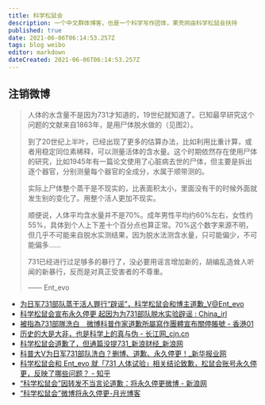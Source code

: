 ```yaml
---
title: 科学松鼠会
description: 一个中文群体博客，也是一个科学写作团体，果壳网由科学松鼠会扶持
published: true
date: 2021-06-06T06:14:53.257Z
tags: blog weibo
editor: markdown
dateCreated: 2021-06-06T06:14:53.257Z
---
```


## 注销微博

> 人体的水含量不是因为731才知道的，19世纪就知道了。已知最早研究这个问题的文献来自1863年，是用尸体脱水做的（见图2）。
>
> 到了20世纪上半叶，已经出现了更多的估算办法，比如利用比重计算，或者用稳定同位素稀释，可以测量活体的含水量。这个时期依然存在使用尸体的研究，比如1945年有一篇论文使用了心脏病去世的尸体，但主要是拆出逐个器官，分别测量每个器官的全成分，水属于顺带测的。
>
> 实际上尸体整个蒸干是不现实的，比表面积太小，里面没有干的时候外面就发生别的变化了。用整个活人更加不现实。
>
> 顺便说，人体平均含水量并不是70%。成年男性平均约60%左右，女性约55%，具体到个人上下差十个百分点也算正常。70%这个数字来源不明，但几乎不可能来自脱水实测结果，因为脱水法测含水量，只可能偏少，不可能偏多……
>
> 731已经进行过足够多的暴行了，没必要用谣言增加新的，胡编乱造耸人听闻的新暴行，反而是对真正受害者的不尊重。
>
> —— Ent_evo

+ [为日军731部队蒸干活人罪行“辟谣”，科学松鼠会和博主道歉_V@Ent_evo](https://web.archive.org/web/20210606031700/https://www.sohu.com/a/470468791_115479)
+ [科学松鼠会宣布永久停更 起因为为731部队脱水实验辟谣 : China_irl](https://web.archive.org/web/20210604032831/https://old.reddit.com/r/China_irl/comments/nrvi4p/科学松鼠会宣布永久停更_起因为为731部队脱水实验辟谣/)
+ [被指為731部隊洗白　微博科普作家道歉所屬寫作團體宣布關停賬號 - 香港01](https://web.archive.org/web/20210606031926if_/https://www.hk01.com/即時中國/633986/被指為731部隊洗白-微博科普作家道歉所屬寫作團體宣布關停賬號)
+ [历史的大是大非，也是科学上的真与伪 - 长江网_cjn.cn](https://web.archive.org/web/20210606031650/http://news.cjn.cn/sywh/202106/t3832389.htm)
+ [科学松鼠会道歉了，但通篇没提731_新浪财经_新浪网](https://web.archive.org/web/20210606031650/https://finance.sina.com.cn/chanjing/gsnews/2021-06-04/doc-ikqcfnaz9133171.shtml)
+ [科普大V为日军731部队洗白？删博、道歉、永久停更！_新华报业网](https://web.archive.org/web/20210606031717/http://www.xhby.net/index/202106/t20210604_7113901.shtml)
+ [科学松鼠会和 Ent_evo 就「731 人体试验」相关结论致歉，松鼠会账号永久停更，反映了哪些问题？ - 知乎](https://web.archive.org/web/20210606031638/https://www.zhihu.com/question/463111735)
+ [“科学松鼠会”因转发不当言论道歉：将永久停更微博 - 新浪网](https://web.archive.org/web/20210606060716/https://finance.sina.com.cn/chanjing/gsnews/2021-06-04/doc-ikqciyzi7695137.shtml)
+ [“科学松鼠会”微博将永久停更-月光博客](https://web.archive.org/web/20210604184824/https://www.williamlong.info/archives/6455.html)
